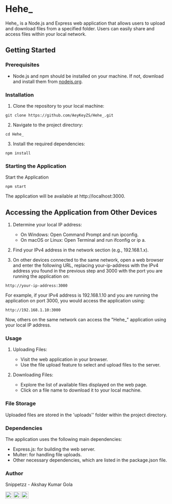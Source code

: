 # Hehe_

Hehe_ is a Node.js and Express web application that allows users to upload and download files from a specified folder. Users can easily share and access files within your local network.

## Getting Started

### Prerequisites

- Node.js and npm should be installed on your machine. If not, download and install them from [nodejs.org](https://nodejs.org/).

### Installation

1. Clone the repository to your local machine:

```shell
git clone https://github.com/AeyKeyZS/Hehe_.git
```

2. Navigate to the project directory:
```shell
cd Hehe_
```

3. Install the required dependencies:
```shell
npm install
```

### Starting the Application

Start the Application
```shell
npm start
```

The application will be available at http://localhost:3000.

## Accessing the Application from Other Devices

1. Determine your local IP address:

    - On Windows: Open Command Prompt and run ipconfig.
    - On macOS or Linux: Open Terminal and run ifconfig or ip a.

2. Find your IPv4 address in the network section (e.g., 192.168.1.x).

3. On other devices connected to the same network, open a web browser and enter the following URL, replacing your-ip-address with the IPv4 address you found in the previous step and 3000 with the port you are running the application on:
```shell
http://your-ip-address:3000
```

For example, if your IPv4 address is 192.168.1.10 and you are running the application on port 3000, you would access the application using:
```shell
http://192.168.1.10:3000
```

Now, others on the same network can access the "Hehe_" application using your local IP address.

### Usage

1. Uploading Files:

    - Visit the web application in your browser.
    - Use the file upload feature to select and upload files to the server.

2. Downloading Files:

    - Explore the list of available files displayed on the web page.
    - Click on a file name to download it to your local machine.

### File Storage

Uploaded files are stored in the 'uploads'' folder within the project directory.

### Dependencies
The application uses the following main dependencies:

- Express.js: for building the web server.
- Multer: for handling file uploads.
- Other necessary dependencies, which are listed in the package.json file.

### Author
Snippetzz - Akshay Kumar Gola

[<img align="left" alt="codeSTACKr | LinkedIn" width="22px" src="https://cdn.jsdelivr.net/npm/simple-icons@v3/icons/linkedin.svg" />][linkedin]
[<img align="left" alt="codeSTACKr | LinkedIn" width="22px" src="https://cdn.jsdelivr.net/npm/simple-icons@v3/icons/youtube.svg" />][youtube]
[<img align="left" alt="codeSTACKr | LinkedIn" width="22px" src="https://cdn.jsdelivr.net/npm/simple-icons@v3/icons/instagram.svg" />][instagram]

[linkedin]: https://www.linkedin.com/in/akshay-kumar-gola/
[youtube]: https://www.youtube.com/@amsnippetzz
[instagram]: https://www.instagram.com/snippet.zz/